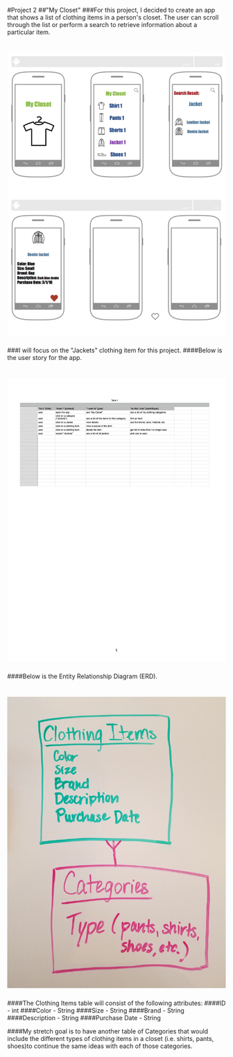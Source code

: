 #Project 2
##"My Closet"
###For this project, I decided to create an app that shows a list of clothing items in a person's closet. The user can scroll through the list or perform a search to retrieve information about a particular item. 
# ![](Project2Prototype.jpg)
###I will focus on the "Jackets" clothing item for this project.
####Below is the user story for the app.
# ![](Project2UserStory.jpg) 
####Below is the Entity Relationship Diagram (ERD).
# ![](Project2ERD.jpg)
####The Clothing Items table will consist of the following attributes:
####ID - int
####Color - String
####Size - String
####Brand - String
####Description - String
####Purchase Date - String

####My stretch goal is to have another table of Categories that would include the different types of clothing items in a closet (i.e. shirts, pants, shoes)to continue the same ideas with each of those categories.